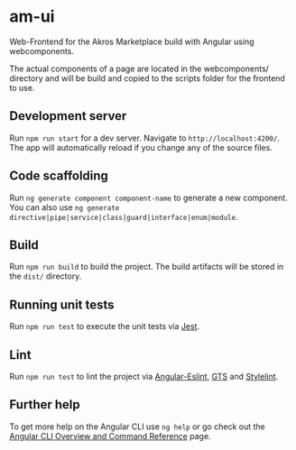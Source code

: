 # am-ui

Web-Frontend for the Akros Marketplace build with Angular using webcomponents.

The actual components of a page are located in the webcomponents/ directory and will be build and copied to the scripts folder for the frontend to use.

## Development server

Run `npm run start` for a dev server. Navigate to `http://localhost:4200/`. The app will automatically reload if you change any of the source files.

## Code scaffolding

Run `ng generate component component-name` to generate a new component. You can also use `ng generate directive|pipe|service|class|guard|interface|enum|module`.

## Build

Run `npm run build` to build the project. The build artifacts will be stored in the `dist/` directory.

## Running unit tests

Run `npm run test` to execute the unit tests via [Jest](https://jestjs.io).

## Lint

Run `npm run test` to lint the project via [Angular-Eslint](https://github.com/angular-eslint/angular-eslint), [GTS](https://github.com/google/gts) and [Stylelint](https://stylelint.io).

## Further help

To get more help on the Angular CLI use `ng help` or go check out the [Angular CLI Overview and Command Reference](https://angular.io/cli) page.
